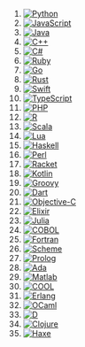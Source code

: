 1. [![Python](https://upload.wikimedia.org/wikipedia/commons/thumb/f/f8/Python_logo_and_wordmark.svg/230px-Python_logo_and_wordmark.svg.png)](https://www.python.org/)
2. [![JavaScript](https://upload.wikimedia.org/wikipedia/commons/thumb/9/99/Unofficial_JavaScript_logo_2.svg/200px-Unofficial_JavaScript_logo_2.svg)](https://developer.mozilla.org/en-US/docs/Web/JavaScript)
3. [![Java](https://upload.wikimedia.org/wikipedia/commons/thumb/3/30/Java_programming_language_logo.svg/200px-Java_programming_language_logo.svg)](https://www.java.com/)
4. [![C++](https://upload.wikimedia.org/wikipedia/commons/thumb/1/18/ISO_C%2B%2B_Logo.svg/200px-ISO_C%2B%2B_Logo.svg)](https://isocpp.org/)
5. [![C#](https://upload.wikimedia.org/wikipedia/commons/thumb/0/0d/C_Sharp_wordmark.svg/200px-C_Sharp_wordmark.svg)](https://docs.microsoft.com/en-us/dotnet/csharp/)
6. [![Ruby](https://upload.wikimedia.org/wikipedia/commons/thumb/7/73/Ruby_logo.svg/200px-Ruby_logo.svg)](https://www.ruby-lang.org/)
7. [![Go](https://upload.wikimedia.org/wikipedia/commons/thumb/0/05/Go_Logo_Blue.svg/200px-Go_Logo_Blue.svg)](https://golang.org/)
8. [![Rust](https://upload.wikimedia.org/wikipedia/commons/thumb/d/d5/Rust_programming_language_black_logo.svg/200px-Rust_programming_language_black_logo.svg)](https://www.rust-lang.org/)
9. [![Swift](https://upload.wikimedia.org/wikipedia/commons/thumb/9/9d/Swift_logo.svg/200px-Swift_logo.svg)](https://swift.org/)
10. [![TypeScript](https://upload.wikimedia.org/wikipedia/commons/thumb/4/4c/Typescript_logo_2020.svg/200px-Typescript_logo_2020.svg)](https://www.typescriptlang.org/)
11. [![PHP](https://upload.wikimedia.org/wikipedia/commons/thumb/2/27/PHP-logo.svg/200px-PHP-logo.svg)](https://www.php.net/)
12. [![R](https://upload.wikimedia.org/wikipedia/commons/thumb/1/1b/R_logo.svg/200px-R_logo.svg)](https://www.r-project.org/)
13. [![Scala](https://upload.wikimedia.org/wikipedia/commons/thumb/3/39/Scala-full-color.svg/200px-Scala-full-color.svg.png)](https://www.scala-lang.org/)
14. [![Lua](https://upload.wikimedia.org/wikipedia/commons/thumb/c/cf/Lua-Logo.svg/200px-Lua-Logo.svg.png)](https://www.lua.org/)
15. [![Haskell](https://upload.wikimedia.org/wikipedia/commons/thumb/1/1c/Haskell-Logo.svg/200px-Haskell-Logo.svg.png)](https://www.haskell.org/)
16. [![Perl](https://upload.wikimedia.org/wikipedia/commons/thumb/1/18/Perl.svg/200px-Perl.svg.png)](https://www.perl.org/)
17. [![Racket](https://upload.wikimedia.org/wikipedia/commons/thumb/0/09/Racket-logo.svg/200px-Racket-logo.svg.png)](https://racket-lang.org/)
18. [![Kotlin](https://upload.wikimedia.org/wikipedia/commons/thumb/7/74/Kotlin_Icon.png/200px-Kotlin_Icon.png)](https://kotlinlang.org/)
19. [![Groovy](https://upload.wikimedia.org/wikipedia/commons/thumb/3/36/Groovy-logo.svg/200px-Groovy-logo.svg.png)](https://groovy-lang.org/)
20. [![Dart](https://upload.wikimedia.org/wikipedia/commons/thumb/7/7e/Dart-logo.png/200px-Dart-logo.png)](https://dart.dev/)
21. [![Objective-C](https://upload.wikimedia.org/wikipedia/commons/thumb/6/6a/ObjCLogo.png/200px-ObjCLogo.png)](https://developer.apple.com/library/archive/documentation/Cocoa/Conceptual/ProgrammingWithObjectiveC/Introduction/Introduction.html)
22. [![Elixir](https://upload.wikimedia.org/wikipedia/commons/thumb/9/92/Official_Elixir_logo.png/200px-Official_Elixir_logo.png)](https://elixir-lang.org/)
23. [![Julia](https://upload.wikimedia.org/wikipedia/commons/thumb/6/69/Julia_prog_language.svg/200px-Julia_prog_language.svg.png)](https://julialang.org/)
24. [![COBOL](https://upload.wikimedia.org/wikipedia/commons/thumb/4/4c/COBOL_logo.svg/200px-COBOL_logo.svg.png)](https://www.cobolstandards.com/)
25. [![Fortran](https://upload.wikimedia.org/wikipedia/commons/thumb/b/b8/Fortran_logo.svg/200px-Fortran_logo.svg.png)](https://fortran-lang.org/)
26. [![Scheme](https://upload.wikimedia.org/wikipedia/commons/thumb/1/1d/Revised_6_Report_on_the_Algorithmic_Language_Scheme.svg/200px-Revised_6_Report_on_the_Algorithmic_Language_Scheme.svg.png)](https://www.scheme.com/)
27. [![Prolog](https://upload.wikimedia.org/wikipedia/commons/thumb/6/6b/Prolog_logo.svg/200px-Prolog_logo.svg.png)](https://www.swi-prolog.org/)
28. [![Ada](https://upload.wikimedia.org/wikipedia/commons/thumb/d/dd/Ada_Mascot_with_slogan.svg/200px-Ada_Mascot_with_slogan.svg.png)](https://www.adacore.com/adaanswers/about)
29. [![Matlab](https://upload.wikimedia.org/wikipedia/commons/thumb/2/21/Matlab_Logo.png/200px-Matlab_Logo.png)](https://www.mathworks.com/products/matlab.html)
30. [![COOL](https://upload.wikimedia.org/wikipedia/commons/thumb/9/9b/COOL_Compiler.svg/200px-COOL_Compiler.svg.png)](<https://en.wikipedia.org/wiki/Cool_(programming_language)>)
31. [![Erlang](https://upload.wikimedia.org/wikipedia/commons/thumb/0/06/Erlang_logo.svg/200px-Erlang_logo.svg.png)](https://www.erlang.org/)
32. [![OCaml](https://upload.wikimedia.org/wikipedia/commons/thumb/0/03/OCaml-logo.png/200px-OCaml-logo.png)](https://ocaml.org/)
33. [![D](https://upload.wikimedia.org/wikipedia/commons/thumb/d/d1/D_Programming_Language_logo.svg/200px-D_Programming_Language_logo.svg.png)](https://dlang.org/) 
34. [![Clojure](https://upload.wikimedia.org/wikipedia/commons/thumb/5/5d/Clojure_logo.svg/200px-Clojure_logo.svg.png)](https://clojure.org/)
35. [![Haxe](https://upload.wikimedia.org/wikipedia/commons/thumb/0/00/Haxe_Logo.svg/200px-Haxe_Logo.svg.png)](https://haxe.org/)
